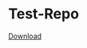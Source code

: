 # Test-Repo
[Download](https://github.com/coffeefrappe/Test-Repo/blob/39f4a04a25dc4466fe459dc130fcd4abf0f78ea2/test.txt)
